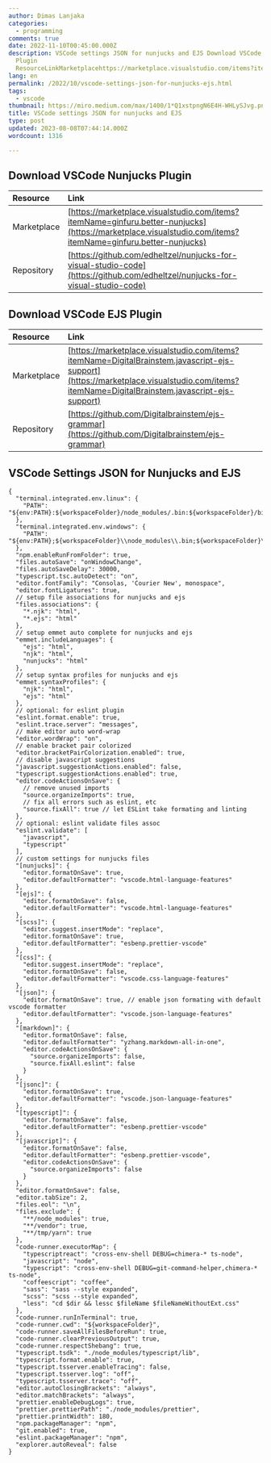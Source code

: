 ```yaml
---
author: Dimas Lanjaka
categories:
  - programming
comments: true
date: 2022-11-10T00:45:00.000Z
description: VSCode settings JSON for nunjucks and EJS Download VSCode Nunjucks
  Plugin
  ResourceLinkMarketplacehttps://marketplace.visualstudio.com/items?itemName=ginfuru.bet
lang: en
permalink: /2022/10/vscode-settings-json-for-nunjucks-ejs.html
tags:
  - vscode
thumbnail: https://miro.medium.com/max/1400/1*Q1xstpngN6E4H-WHLySJvg.png
title: VSCode settings JSON for nunjucks and EJS
type: post
updated: 2023-08-08T07:44:14.000Z
wordcount: 1316

---
```


## Download VSCode Nunjucks Plugin
| Resource | Link |
| :--- | :--- |
| Marketplace | [https://marketplace.visualstudio.com/items?itemName=ginfuru.better-nunjucks](https://marketplace.visualstudio.com/items?itemName=ginfuru.better-nunjucks) |
| Repository | [https://github.com/edheltzel/nunjucks-for-visual-studio-code](https://github.com/edheltzel/nunjucks-for-visual-studio-code) |

## Download VSCode EJS Plugin
| Resource | Link |
| :--- | :--- |
| Marketplace | [https://marketplace.visualstudio.com/items?itemName=DigitalBrainstem.javascript-ejs-support](https://marketplace.visualstudio.com/items?itemName=DigitalBrainstem.javascript-ejs-support)
| Repository | [https://github.com/Digitalbrainstem/ejs-grammar](https://github.com/Digitalbrainstem/ejs-grammar) |

## VSCode Settings JSON for Nunjucks and EJS
```jsonc
{
  "terminal.integrated.env.linux": {
    "PATH": "${env:PATH}:${workspaceFolder}/node_modules/.bin:${workspaceFolder}/bin"
  },
  "terminal.integrated.env.windows": {
    "PATH": "${env:PATH};${workspaceFolder}\\node_modules\\.bin;${workspaceFolder}\\bin"
  },
  "npm.enableRunFromFolder": true,
  "files.autoSave": "onWindowChange",
  "files.autoSaveDelay": 30000,
  "typescript.tsc.autoDetect": "on",
  "editor.fontFamily": "Consolas, 'Courier New', monospace",
  "editor.fontLigatures": true,
  // setup file associations for nunjucks and ejs
  "files.associations": {
    "*.njk": "html",
    "*.ejs": "html"
  },
  // setup emmet auto complete for nunjucks and ejs
  "emmet.includeLanguages": {
    "ejs": "html",
    "njk": "html",
    "nunjucks": "html"
  },
  // setup syntax profiles for nunjucks and ejs
  "emmet.syntaxProfiles": {
    "njk": "html",
    "ejs": "html"
  },
  // optional: for eslint plugin
  "eslint.format.enable": true,
  "eslint.trace.server": "messages",
  // make editor auto word-wrap
  "editor.wordWrap": "on",
  // enable bracket pair colorized
  "editor.bracketPairColorization.enabled": true,
  // disable javascript suggestions
  "javascript.suggestionActions.enabled": false,
  "typescript.suggestionActions.enabled": true,
  "editor.codeActionsOnSave": {
    // remove unused imports
    "source.organizeImports": true,
    // fix all errors such as eslint, etc
    "source.fixAll": true // let ESLint take formating and linting
  },
  // optional: eslint validate files assoc
  "eslint.validate": [
    "javascript",
    "typescript"
  ],
  // custom settings for nunjucks files
  "[nunjucks]": {
    "editor.formatOnSave": true,
    "editor.defaultFormatter": "vscode.html-language-features"
  },
  "[ejs]": {
    "editor.formatOnSave": false,
    "editor.defaultFormatter": "vscode.html-language-features"
  },
  "[scss]": {
    "editor.suggest.insertMode": "replace",
    "editor.formatOnSave": true,
    "editor.defaultFormatter": "esbenp.prettier-vscode"
  },
  "[css]": {
    "editor.suggest.insertMode": "replace",
    "editor.formatOnSave": false,
    "editor.defaultFormatter": "vscode.css-language-features"
  },
  "[json]": {
    "editor.formatOnSave": true, // enable json formating with default vscode formatter
    "editor.defaultFormatter": "vscode.json-language-features"
  },
  "[markdown]": {
    "editor.formatOnSave": false,
    "editor.defaultFormatter": "yzhang.markdown-all-in-one",
    "editor.codeActionsOnSave": {
      "source.organizeImports": false,
      "source.fixAll.eslint": false
    }
  },
  "[jsonc]": {
    "editor.formatOnSave": true,
    "editor.defaultFormatter": "vscode.json-language-features"
  },
  "[typescript]": {
    "editor.formatOnSave": false,
    "editor.defaultFormatter": "esbenp.prettier-vscode"
  },
  "[javascript]": {
    "editor.formatOnSave": false,
    "editor.defaultFormatter": "esbenp.prettier-vscode",
    "editor.codeActionsOnSave": {
      "source.organizeImports": false
    }
  },
  "editor.formatOnSave": false,
  "editor.tabSize": 2,
  "files.eol": "\n",
  "files.exclude": {
    "**/node_modules": true,
    "**/vendor": true,
    "**/tmp/yarn": true
  },
  "code-runner.executorMap": {
    "typescriptreact": "cross-env-shell DEBUG=chimera-* ts-node",
    "javascript": "node",
    "typescript": "cross-env-shell DEBUG=git-command-helper,chimera-* ts-node",
    "coffeescript": "coffee",
    "sass": "sass --style expanded",
    "scss": "scss --style expanded",
    "less": "cd $dir && lessc $fileName $fileNameWithoutExt.css"
  },
  "code-runner.runInTerminal": true,
  "code-runner.cwd": "${workspaceFolder}",
  "code-runner.saveAllFilesBeforeRun": true,
  "code-runner.clearPreviousOutput": true,
  "code-runner.respectShebang": true,
  "typescript.tsdk": "./node_modules/typescript/lib",
  "typescript.format.enable": true,
  "typescript.tsserver.enableTracing": false,
  "typescript.tsserver.log": "off",
  "typescript.tsserver.trace": "off",
  "editor.autoClosingBrackets": "always",
  "editor.matchBrackets": "always",
  "prettier.enableDebugLogs": true,
  "prettier.prettierPath": "./node_modules/prettier",
  "prettier.printWidth": 180,
  "npm.packageManager": "npm",
  "git.enabled": true,
  "eslint.packageManager": "npm",
  "explorer.autoReveal": false
}
```